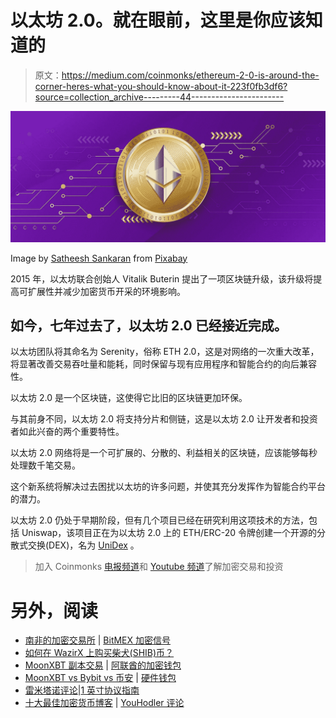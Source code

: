 # 以太坊 2.0。就在眼前，这里是你应该知道的

> 原文：<https://medium.com/coinmonks/ethereum-2-0-is-around-the-corner-heres-what-you-should-know-about-it-223f0fb3df6?source=collection_archive---------44----------------------->

![](img/765bb60465424cec776bdfba1d5162b2.png)

Image by [Satheesh Sankaran](https://pixabay.com/users/satheeshsankaran-11196627/?utm_source=link-attribution&utm_medium=referral&utm_campaign=image&utm_content=6928106) from [Pixabay](https://pixabay.com/?utm_source=link-attribution&utm_medium=referral&utm_campaign=image&utm_content=6928106)

2015 年，以太坊联合创始人 Vitalik Buterin 提出了一项区块链升级，该升级将提高可扩展性并减少加密货币开采的环境影响。

## 如今，七年过去了，以太坊 2.0 已经接近完成。

以太坊团队将其命名为 Serenity，俗称 ETH 2.0，这是对网络的一次重大改革，将显著改善交易吞吐量和能耗，同时保留与现有应用程序和智能合约的向后兼容性。

以太坊 2.0 是一个区块链，这使得它比旧的区块链更加环保。

与其前身不同，以太坊 2.0 将支持分片和侧链，这是以太坊 2.0 让开发者和投资者如此兴奋的两个重要特性。

以太坊 2.0 网络将是一个可扩展的、分散的、利益相关的区块链，应该能够每秒处理数千笔交易。

这个新系统将解决过去困扰以太坊的许多问题，并使其充分发挥作为智能合约平台的潜力。

以太坊 2.0 仍处于早期阶段，但有几个项目已经在研究利用这项技术的方法，包括 Uniswap，该项目正在为以太坊 2.0 上的 ETH/ERC-20 令牌创建一个开源的分散式交换(DEX)，名为 [UniDex](https://unidex.exchange) 。

> 加入 Coinmonks [电报频道](https://t.me/coincodecap)和 [Youtube 频道](https://www.youtube.com/c/coinmonks/videos)了解加密交易和投资

# 另外，阅读

*   [南非的加密交易所](https://coincodecap.com/crypto-exchanges-in-south-africa) | [BitMEX 加密信号](https://coincodecap.com/bitmex-crypto-signals)
*   [如何在 WazirX 上购买柴犬(SHIB)币？](https://coincodecap.com/buy-shiba-wazirx)
*   [MoonXBT 副本交易](https://coincodecap.com/moonxbt-copy-trading) | [阿联酋的加密钱包](https://coincodecap.com/crypto-wallets-in-uae)
*   [MoonXBT vs Bybit vs 币安](https://coincodecap.com/bybit-binance-moonxbt) | [硬件钱包](/coinmonks/hardware-wallets-dfa1211730c6)
*   [雷米塔诺评论](https://coincodecap.com/remitano-review)|[1 英寸协议指南](https://coincodecap.com/1inch)
*   [十大最佳加密货币博客](https://coincodecap.com/best-cryptocurrency-blogs) | [YouHodler 评论](https://coincodecap.com/youhodler-review)